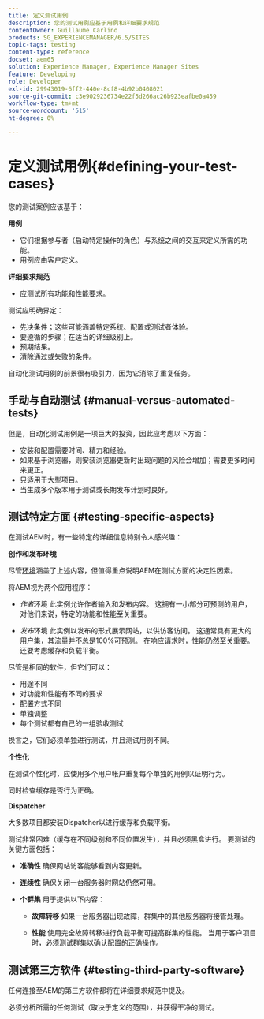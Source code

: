 ```yaml
---
title: 定义测试用例
description: 您的测试用例应基于用例和详细要求规范
contentOwner: Guillaume Carlino
products: SG_EXPERIENCEMANAGER/6.5/SITES
topic-tags: testing
content-type: reference
docset: aem65
solution: Experience Manager, Experience Manager Sites
feature: Developing
role: Developer
exl-id: 29943019-6ff2-440e-8cf8-4b92b0408021
source-git-commit: c3e9029236734e22f5d266ac26b923eafbe0a459
workflow-type: tm+mt
source-wordcount: '515'
ht-degree: 0%

---
```


# 定义测试用例{#defining-your-test-cases}

您的测试案例应该基于：

**用例**

* 它们根据参与者（启动特定操作的角色）与系统之间的交互来定义所需的功能。
* 用例应由客户定义。

**详细要求规范**

* 应测试所有功能和性能要求。

测试应明确界定：

* 先决条件；这些可能涵盖特定系统、配置或测试者体验。
* 要遵循的步骤；在适当的详细级别上。
* 预期结果。
* 清除通过或失败的条件。

自动化测试用例的前景很有吸引力，因为它消除了重复任务。

## 手动与自动测试 {#manual-versus-automated-tests}

但是，自动化测试用例是一项巨大的投资，因此应考虑以下方面：

* 安装和配置需要时间、精力和经验。
* 如果基于浏览器，则安装浏览器更新时出现问题的风险会增加；需要更多时间来更正。
* 只适用于大型项目。
* 当生成多个版本用于测试或长期发布计划时良好。

## 测试特定方面 {#testing-specific-aspects}

在测试AEM时，有一些特定的详细信息特别令人感兴趣：

**创作和发布环境**

尽管[环境](/help/sites-developing/the-basics.md#environments)涵盖了上述内容，但值得重点说明AEM在测试方面的决定性因素。

将AEM视为两个应用程序：

* *作者*环境
此实例允许作者输入和发布内容。
这拥有一小部分可预测的用户，对他们来说，特定的功能和性能至关重要。

* *发布*环境
此实例以发布的形式展示网站，以供访客访问。
这通常具有更大的用户集，其流量并不总是100%可预测。 在响应请求时，性能仍然至关重要。 还要考虑缓存和负载平衡。

尽管是相同的软件，但它们可以：

* 用途不同
* 对功能和性能有不同的要求
* 配置方式不同
* 单独调整
* 每个测试都有自己的一组验收测试

换言之，它们必须单独进行测试，并且测试用例不同。

**个性化**

在测试个性化时，应使用多个用户帐户重复每个单独的用例以证明行为。

同时检查缓存是否行为正确。

**Dispatcher**

大多数项目都安装Dispatcher以进行缓存和负载平衡。

测试非常困难（缓存在不同级别和不同位置发生），并且必须黑盒进行。 要测试的关键方面包括：

* **准确性**
确保网站访客能够看到内容更新。

* **连续性**
确保关闭一台服务器时网站仍然可用。

* **个群集**
用于提供以下内容：

   * **故障转移**
如果一台服务器出现故障，群集中的其他服务器将接管处理。

   * **性能**
使用完全故障转移进行负载平衡可提高群集的性能。
当用于客户项目时，必须测试群集以确认配置的正确操作。

## 测试第三方软件 {#testing-third-party-software}

任何连接至AEM的第三方软件都将在详细要求规范中提及。

必须分析所需的任何测试（取决于定义的范围），并获得干净的测试。
